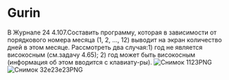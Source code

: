 # Gurin
В Журнале 24
4.107.Составить программу, которая в зависимости от порядкового номера месяца (1,  2, ..., 12) выводит на экран количество дней в этом месяце. Рассмотреть два случая:1) год не является високосным (см.задачу 4.65); 2) год может быть високосным (информация об этом вводится с клавиату-ры).
![Снимок 1123PNG](https://user-images.githubusercontent.com/119394699/205562859-ddc8a401-1249-46b3-bd5e-48fe1c312b8f.PNG)
![Снимок 32e23e23PNG](https://user-images.githubusercontent.com/119394699/205562889-33dcfab5-f097-4d30-9158-384802fabf7a.PNG)
